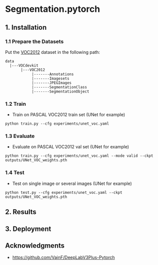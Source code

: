 # Segmentation.pytorch


## 1. Installation
### 1.1 Prepare the Datasets
Put the [VOC2012](http://host.robots.ox.ac.uk/pascal/VOC/voc2012/index.html) dataset in the following path:
```
data
  |---VOCdevkit
       |---VOC2012
            |-------Annotations
            |-------Imagesets
            |-------JPEGImages
            |-------SegmentationClass
            |-------SegmentationObject
```

### 1.2 Train
+ Train on PASCAL VOC2012 train set (UNet for example)
```commandline
python train.py --cfg experiments/unet_voc.yaml
```

### 1.3 Evaluate
+ Evaluate on PASCAL VOC2012 val set (UNet for example)
```commandline
python train.py --cfg experiments/unet_voc.yaml --mode valid --ckpt outputs/UNet_VOC_weights.pth
```


### 1.4 Test
+ Test on single image or several images (UNet for example)
```commandline
python test.py --cfg experiments/unet_voc.yaml --ckpt outputs/UNet_VOC_weights.pth
```


## 2. Results

## 3. Deployment

## Acknowledgments
+ https://github.com/VainF/DeepLabV3Plus-Pytorch